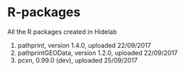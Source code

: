 # R-packages
All the R packages created in Hidelab

1. pathprint, version 1.4.0, uploaded 22/09/2017
2. pathprintGEOData, version 1.2.0, uploaded 22/09/2017
3. pcxn, 0.99.0 (dev), uploaded 25/09/2017
